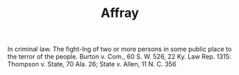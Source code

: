 ---
title: Affray
letter: A
permalink: "/definitions/bld-affray.html"
body: 'In criminal law. The fight-lng of two or more persons in some public place
  to the terror of the people. Burton v. Com., 60 S. W. 526, 22 Ky. Law Rep. 1315:
  Thompson v. State, 70 Ala. 26; State v. Allen, 11 N. C. 356'
published_at: '2018-07-07'
source: Black's Law Dictionary 2nd Ed (1910)
layout: post
---